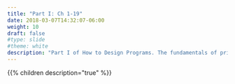 ```yaml
---
title: "Part I: Ch 1-19"
date: 2018-03-07T14:32:07-06:00
weight: 10
draft: false
#type: slide
#theme: white
description: "Part I of How to Design Programs. The fundamentals of primitive types and everything you can build with them. Images. Numbers. Animations. Conditionals."
---
```


{{% children description="true" %}}

